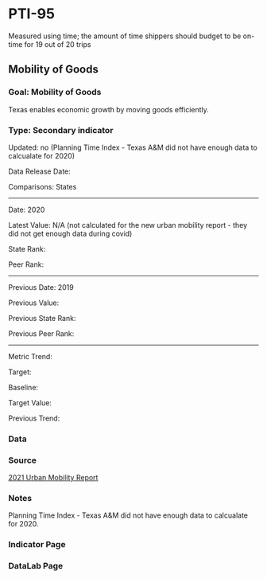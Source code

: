 # PTI-95

Measured using time; the amount of time shippers should budget to be on-time for 19 out of 20 trips

## Mobility of Goods

### Goal: Mobility of Goods

Texas enables economic growth by moving goods efficiently.

### Type: Secondary indicator

Updated: no (Planning Time Index - Texas A&M did not have enough data to calcualate for 2020)

Data Release Date: 

Comparisons: States


----

Date: 2020

Latest Value: N/A (not calculated for the new urban mobility report - they did not get enough data during covid)

State Rank: 

Peer Rank: 


----

Previous Date: 2019

Previous Value: 

Previous State Rank: 

Previous Peer Rank: 


----
Metric Trend: 

Target: 

Baseline: 

Target Value: 

Previous Trend: 



<!--### Value

| Year      |  Value      | Rank        | Previous Year | Previous Value | Previous Rank | Trend | 
| ----------- | ----------- | ----------- | ----------- | ----------- | ----------- | -----------|
|   2020      |             |             |      2019   |             |             |            | 

-->
### Data

### Source

[2021 Urban Mobility Report](https://static.tti.tamu.edu/tti.tamu.edu/documents/mobility-report-2021.pdf)

### Notes

Planning Time Index - Texas A&M did not have enough data to calcualate for 2020.


### Indicator Page


### DataLab Page



